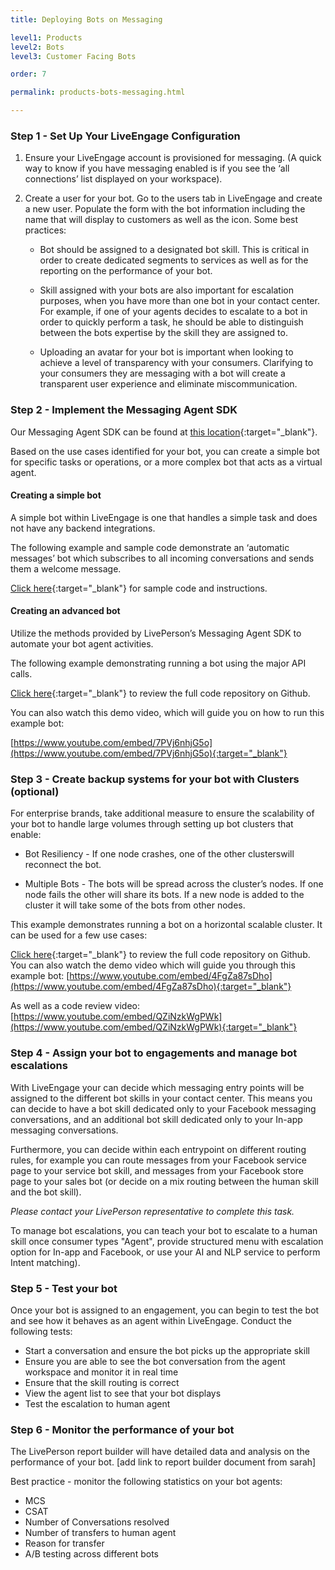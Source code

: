 ```yaml
---
title: Deploying Bots on Messaging

level1: Products
level2: Bots
level3: Customer Facing Bots

order: 7

permalink: products-bots-messaging.html

---
```


### Step 1 - Set Up Your LiveEngage Configuration

1. Ensure your LiveEngage account is provisioned for messaging. (A quick way to know if you have messaging enabled is if you see the ‘all connections’ list displayed on your workspace).

2. Create a user for your bot. Go to the users tab in LiveEngage and create a new user.  Populate the form with the bot information including the name that will display to customers as well as the icon. Some best practices:

	* Bot should be assigned to a designated bot skill.  This is critical in order to create dedicated segments to services as well as for the reporting on the performance of your bot.

	* Skill assigned with your bots are also important for escalation purposes, when you have more than one bot in your contact center. For example, if one of your agents decides to escalate to a bot in order to quickly perform a task, he should be able to distinguish between the bots expertise by the skill they are assigned to.   

	* Uploading an avatar for your bot is important when looking to achieve a level of transparency with your consumers. Clarifying to your consumers they are messaging with a bot will create a transparent user experience and eliminate miscommunication.  

### Step 2 - Implement the Messaging Agent SDK

Our Messaging Agent SDK can be found at [this location](messaging-agent-sdk-overview.html){:target="_blank"}.

Based on the use cases identified for your bot, you can create a simple bot for specific tasks or operations, or a more complex bot that acts as a virtual agent. 

#### Creating a simple bot

A simple bot within LiveEngage is one that handles a simple task and does not have any backend integrations. 

The following example and sample code demonstrate an ‘automatic messages’ bot which subscribes to all incoming conversations and sends them a welcome message. 

[Click here](https://github.com/LivePersonInc/node-agent-sdk#running-the-sample-app){:target="_blank"} for sample code and instructions. 
​

#### Creating an advanced bot

Utilize the methods provided by LivePerson’s Messaging Agent SDK to automate your bot agent activities. 

The following example demonstrating running a bot using the major API calls.

[C​lick here](https://github.com/LivePersonInc/node-agent-sdk/tree/master/examples/agent-bot){:target="_blank"} to review the full code repository on Github. 

You can also watch this demo video, which will guide you on how to run this example bot:

[https://www.youtube.com/embed/7PVj6nhjG5o](https://www.youtube.com/embed/7PVj6nhjG5o){:target="_blank"}

### Step 3 - Create backup systems for your bot with Clusters (optional)

For enterprise brands, take additional measure to ensure the scalability of your bot to handle large volumes through setting up bot clusters that enable: 


* Bot Resiliency - If one node crashes, one ​of the other ​clusters ​will reconnect the bot.

* Multiple Bots - The bots will be spread across the cluster’s nodes. If one node fails the other will share its bots. If a new node is added to the cluster it will take some of the bots from other nodes.


This example demonstrates running a bot on a ​horizontal scalable cluster. It can be used for a few use cases:

[C​lick here](https://github.com/LivePersonInc/node-agent-sdk/tree/master/examples/cluster){:target="_blank"} to review the full code repository on Github. 
​
You can also watch the demo video which will guide you through this example bot:
[https://www.youtube.com/embed/4FgZa87sDho](https://www.youtube.com/embed/4FgZa87sDho){:target="_blank"}

​As well as a code review video: 
[https://www.youtube.com/embed/QZiNzkWgPWk](https://www.youtube.com/embed/QZiNzkWgPWk){:target="_blank"}

### Step 4 - Assign your bot to engagements and manage bot escalations

With LiveEngage your can decide which messaging entry points will be assigned to the different bot skills in your contact center. This means you can decide to have a bot skill dedicated only to your Facebook messaging conversations, and an additional bot skill dedicated only to your In-app messaging conversations. 

Furthermore, you can decide within each entrypoint on different routing rules, for example you can route messages from your Facebook service page to your service bot skill, and messages from your Facebook store page to your sales bot (or decide on a mix routing between the human skill and the bot skill).

_Please contact your LivePerson representative to complete this task._

To manage bot escalations, you can teach your bot to escalate to a human skill once consumer types "Agent", provide structured menu with escalation option for In-app and Facebook, or use your AI and NLP service to perform Intent matching).  

### Step 5 - Test your bot

Once your bot is assigned to an engagement, you can begin to test the bot and see how it behaves as an agent within LiveEngage.  Conduct the following tests:

* Start a conversation and ensure the bot picks up the appropriate skill
* Ensure you are able to see the bot conversation from the agent workspace and monitor it in real time
* Ensure that the skill routing is correct
* View the agent list to see that your bot displays
* Test the escalation to human agent

### Step 6 - Monitor the performance of your bot

The LivePerson report builder will have detailed data and analysis on the performance of your bot.  [add link to report builder document from sarah]

Best practice - monitor the following statistics on your bot agents:

* MCS
* CSAT
* Number of Conversations resolved
* Number of transfers to human agent
* Reason for transfer
* A/B testing across different bots
